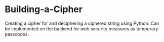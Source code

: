 # Building-a-Cipher
Creating a cipher for and deciphering a ciphered string using Python. Can be implemented on the backend for web security measures as temporary passcodes.
